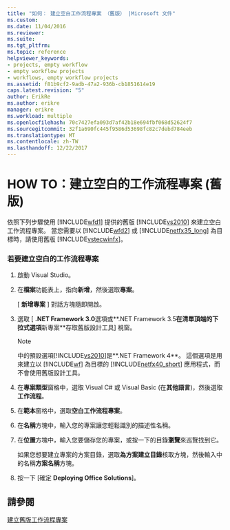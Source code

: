 ```yaml
---
title: "如何： 建立空白工作流程專案 （舊版） |Microsoft 文件"
ms.custom: 
ms.date: 11/04/2016
ms.reviewer: 
ms.suite: 
ms.tgt_pltfrm: 
ms.topic: reference
helpviewer_keywords:
- projects, empty workflow
- empty workflow projects
- workflows, empty workflow projects
ms.assetid: f81b9cf2-9adb-47a2-936b-cb1851614e19
caps.latest.revision: "5"
author: ErikRe
ms.author: erikre
manager: erikre
ms.workload: multiple
ms.openlocfilehash: 70c7427efa093d7af42b18e694fbf068d52624f7
ms.sourcegitcommit: 32f1a690fc445f9586d53698fc82c7debd784eeb
ms.translationtype: MT
ms.contentlocale: zh-TW
ms.lasthandoff: 12/22/2017
---
```

# <a name="how-to-create-an-empty-workflow-project-legacy"></a>HOW TO：建立空白的工作流程專案 (舊版)
依照下列步驟使用 [!INCLUDE[wfd1](../workflow-designer/includes/wfd1_md.md)] 提供的舊版 [!INCLUDE[vs2010](../misc/includes/vs2010_md.md)] 來建立空白工作流程專案。 當您需要以 [!INCLUDE[wfd2](../workflow-designer/includes/wfd2_md.md)] 或 [!INCLUDE[netfx35_long](../workflow-designer/includes/netfx35_long_md.md)] 為目標時，請使用舊版 [!INCLUDE[vstecwinfx](../workflow-designer/includes/vstecwinfx_md.md)]。  
  
### <a name="to-create-an-empty-workflow-project"></a>若要建立空白的工作流程專案  
  
1.  啟動 Visual Studio。  
  
2.  在**檔案**功能表上，指向**新增**，然後選取**專案**。  
  
     [ **新增專案** ] 對話方塊隨即開啟。  
  
3.  選取 [ **.NET Framework 3.0**選項或**.NET Framework 3.5**在清單頂端的下拉式選項**新專案**存取舊版設計工具] 視窗。  
  
    > [!NOTE]
    >  中的預設選項[!INCLUDE[vs2010](../misc/includes/vs2010_md.md)]是**.NET Framework 4**。 這個選項是用來建立以 [!INCLUDE[wf](../workflow-designer/includes/wf_md.md)] 為目標的 [!INCLUDE[netfx40_short](../workflow-designer/includes/netfx40_short_md.md)] 應用程式，而不會使用舊版設計工具。  
  
4.  在**專案類型**窗格中，選取 Visual C# 或 Visual Basic (在**其他語言**)，然後選取**工作流程**。  
  
5.  在**範本**窗格中，選取**空白工作流程專案**。  
  
6.  在**名稱**方塊中，輸入您的專案讓您輕鬆識別的描述性名稱。  
  
7.  在**位置**方塊中，輸入您要儲存您的專案，或按一下的目錄**瀏覽**來巡覽找到它。  
  
     如果您想要建立專案的方案目錄，選取**為方案建立目錄**核取方塊，然後輸入中的名稱**方案名稱**方塊。  
  
8.  按一下 [確定 **Deploying Office Solutions**]。  
  
## <a name="see-also"></a>請參閱  
 [建立舊版工作流程專案](../workflow-designer/creating-legacy-workflow-projects.md)